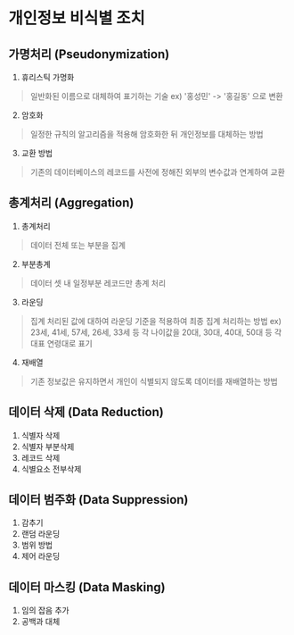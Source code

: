 # 개인정보 비식별 조치

## 가명처리 (Pseudonymization)
1. 휴리스틱 가명화
> 일반화된 이름으로 대체하여 표기하는 기술  ex) '홍성민' -> '홍길동' 으로 변환
2. 암호화
> 일정한 규칙의 알고리즘을 적용해 암호화한 뒤 개인정보를 대체하는 방법
3. 교환 방법
> 기존의 데이터베이스의 레코드를 사전에 정해진 외부의 변수값과 연계하여 교환

## 총계처리 (Aggregation)
1. 총계처리
> 데이터 전체 또는 부분을 집계
2. 부분총계
> 데이터 셋 내 일정부분 레코드만 총계 처리
3. 라운딩
> 집계 처리된 값에 대하여 라운딩 기준을 적용하여 최종 집계 처리하는 방법  ex) 23세, 41세, 57세, 26세, 33세 등 각 나이값을 20대, 30대, 40대, 50대 등 각 대표 연령대로 표기
4. 재배열
> 기존 정보값은 유지하면서 개인이 식별되지 않도록 데이터를 재배열하는 방법

## 데이터 삭제 (Data Reduction)
1. 식별자 삭제
2. 식별자 부분삭제
3. 레코드 삭제
4. 식별요소 전부삭제

## 데이터 범주화 (Data Suppression)
1. 감추기
2. 랜덤 라운딩
3. 범위 방법
4. 제어 라운딩

## 데이터 마스킹 (Data Masking)
1. 임의 잡음 추가
2. 공백과 대체
